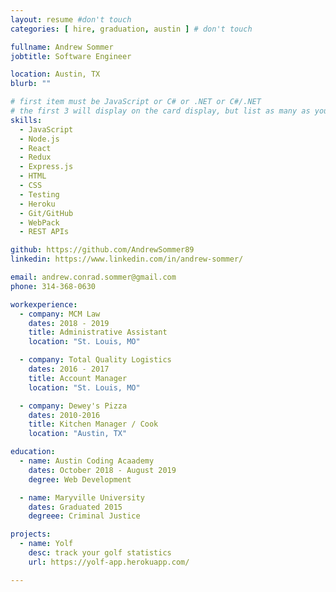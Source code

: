 ```yaml
---
layout: resume #don't touch
categories: [ hire, graduation, austin ] # don't touch

fullname: Andrew Sommer
jobtitle: Software Engineer

location: Austin, TX
blurb: ""

# first item must be JavaScript or C# or .NET or C#/.NET
# the first 3 will display on the card display, but list as many as you want, they will be visible on your hire page
skills:
  - JavaScript
  - Node.js
  - React
  - Redux
  - Express.js
  - HTML
  - CSS
  - Testing
  - Heroku
  - Git/GitHub
  - WebPack
  - REST APIs

github: https://github.com/AndrewSommer89
linkedin: https://www.linkedin.com/in/andrew-sommer/

email: andrew.conrad.sommer@gmail.com
phone: 314-368-0630

workexperience:
  - company: MCM Law
    dates: 2018 - 2019
    title: Administrative Assistant
    location: "St. Louis, MO"

  - company: Total Quality Logistics
    dates: 2016 - 2017
    title: Account Manager
    location: "St. Louis, MO"

  - company: Dewey's Pizza
    dates: 2010-2016
    title: Kitchen Manager / Cook
    location: "Austin, TX"

education:
  - name: Austin Coding Acaademy
    dates: October 2018 - August 2019
    degree: Web Development

  - name: Maryville University
    dates: Graduated 2015
    degreee: Criminal Justice

projects:
  - name: Yolf
    desc: track your golf statistics
    url: https://yolf-app.herokuapp.com/

---
```

